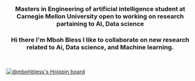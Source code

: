 <h3 align="center">Masters in Engineering of artificial intelligence student at Carnegie Mellon University open to working on research partaining to AI, Data science </h3>



<h3 align = "center"> Hi there I'm Mboh Bless I like to collaborate on new research related to Ai, Data science, and Machine learning.</h3> 


<br/>

[![@mbohbless's Holopin board](https://holopin.me/mbohbless)](https://holopin.io/@mbohbless)



